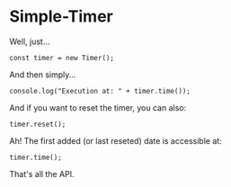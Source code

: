 # Simple-Timer

Well, just...

    const timer = new Timer();
    
And then simply...

    console.log("Execution at: " + timer.time());

And if you want to reset the timer, you can also:

    timer.reset();

Ah! The first added (or last reseted) date is accessible at:

    timer.time();

That's all the API.
